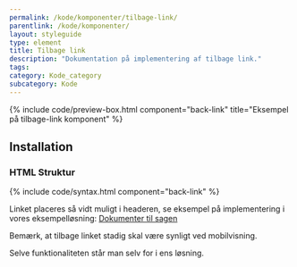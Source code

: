```yaml
---
permalink: /kode/komponenter/tilbage-link/
parentlink: /kode/komponenter/
layout: styleguide
type: element
title: Tilbage link
description: "Dokumentation på implementering af tilbage link."
tags:
category: Kode_category
subcategory: Kode
---
```


{% include code/preview-box.html component="back-link" title="Eksempel på tilbage-link komponent" %}

## Installation

### HTML Struktur

{% include code/syntax.html component="back-link" %}

Linket placeres så vidt muligt i headeren, se eksempel på implementering i vores eksempelløsning: <a href="/pages/eksempler/vedhaeft-fil/fil-1/">Dokumenter til sagen</a>

Bemærk, at tilbage linket stadig skal være synligt ved mobilvisning.

Selve funktionaliteten står man selv for i ens løsning.
